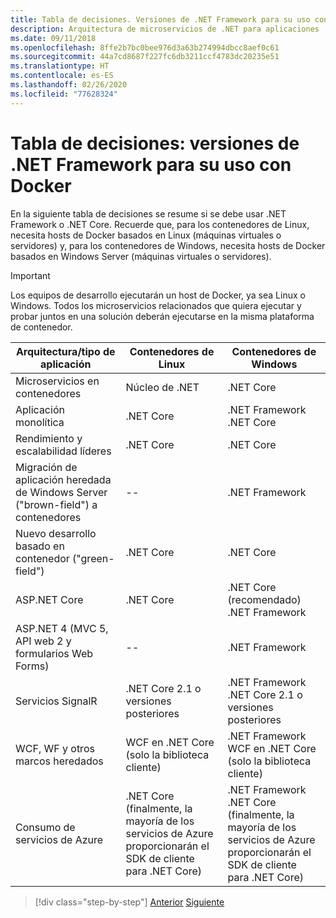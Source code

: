 ```yaml
---
title: Tabla de decisiones. Versiones de .NET Framework para su uso con Docker
description: Arquitectura de microservicios de .NET para aplicaciones .NET en contenedor | Tabla de decisiones, versiones de .NET Framework para su uso con Docker
ms.date: 09/11/2018
ms.openlocfilehash: 8ffe2b7bc0bee976d3a63b274994dbcc8aef0c61
ms.sourcegitcommit: 44a7cd8687f227fc6db3211ccf4783dc20235e51
ms.translationtype: HT
ms.contentlocale: es-ES
ms.lasthandoff: 02/26/2020
ms.locfileid: "77628324"
---
```

# <a name="decision-table-net-frameworks-to-use-for-docker"></a>Tabla de decisiones: versiones de .NET Framework para su uso con Docker

En la siguiente tabla de decisiones se resume si se debe usar .NET Framework o .NET Core. Recuerde que, para los contenedores de Linux, necesita hosts de Docker basados en Linux (máquinas virtuales o servidores) y, para los contenedores de Windows, necesita hosts de Docker basados en Windows Server (máquinas virtuales o servidores).

> [!IMPORTANT]
> Los equipos de desarrollo ejecutarán un host de Docker, ya sea Linux o Windows. Todos los microservicios relacionados que quiera ejecutar y probar juntos en una solución deberán ejecutarse en la misma plataforma de contenedor.

| Arquitectura/tipo de aplicación | Contenedores de Linux | Contenedores de Windows |
|-------------------------|------------------|--------------------|
| Microservicios en contenedores | Núcleo de .NET | .NET Core |
| Aplicación monolítica | .NET Core | .NET Framework <br/> .NET Core |
| Rendimiento y escalabilidad líderes | .NET Core | .NET Core |
| Migración de aplicación heredada de Windows Server ("brown-field") a contenedores | -- | .NET Framework |
| Nuevo desarrollo basado en contenedor ("green-field") | .NET Core | .NET Core |
| ASP.NET Core | .NET Core | .NET Core (recomendado) <br/> .NET Framework |
| ASP.NET 4 (MVC 5, API web 2 y formularios Web Forms) | -- | .NET Framework |
| Servicios SignalR | .NET Core 2.1 o versiones posteriores | .NET Framework <br/> .NET Core 2.1 o versiones posteriores |
| WCF, WF y otros marcos heredados | WCF en .NET Core (solo la biblioteca cliente) | .NET Framework <br/> WCF en .NET Core (solo la biblioteca cliente) |
| Consumo de servicios de Azure | .NET Core <br/> (finalmente, la mayoría de los servicios de Azure proporcionarán el SDK de cliente para .NET Core) | .NET Framework <br/> .NET Core <br/> (finalmente, la mayoría de los servicios de Azure proporcionarán el SDK de cliente para .NET Core) |

>[!div class="step-by-step"]
>[Anterior](net-framework-container-scenarios.md)
>[Siguiente](net-container-os-targets.md)
